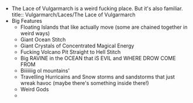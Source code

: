 - The Lace of Vulgarmarch is a weird fucking place. But it's also familiar.
  title:: Vulgarmarch/Laces/The Lace of Vulgarmarch
- Big Features
	- Floating Islands that like actually move (some are chained together in weird ways)
	- Giant Ocean Stitch
	- Giant Crystals of Concentrated Magical Energy
	- Fucking Volcano Pit Straight to Hell Stitch
	- Big RAVINE in the OCEAN that iS EVIL and WHERE DROW COME FROM
	- Biiiiiiig ol mountains'
	- Travelling Hurricains and Snow storms and sandstorms that just wreak havoc (maybe there's something inside there!)
	- Weird Gods
	-